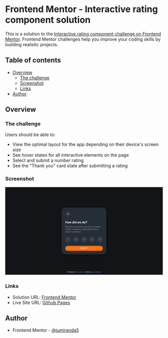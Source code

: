 # Frontend Mentor - Interactive rating component solution

This is a solution to the [Interactive rating component challenge on Frontend Mentor](https://www.frontendmentor.io/challenges/interactive-rating-component-koxpeBUmI). Frontend Mentor challenges help you improve your coding skills by building realistic projects. 

## Table of contents

- [Overview](#overview)
  - [The challenge](#the-challenge)
  - [Screenshot](#screenshot)
  - [Links](#links)
- [Author](#author)

## Overview

### The challenge

Users should be able to:

- View the optimal layout for the app depending on their device's screen size
- See hover states for all interactive elements on the page
- Select and submit a number rating
- See the "Thank you" card state after submitting a rating

### Screenshot

![Screenshot](./design/screenshot.png)

### Links

- Solution URL: [Frontend Mentor](https://www.frontendmentor.io/solutions/interactive-rating-component-bEri5wOVpE)
- Live Site URL: [Github Pages](https://jumiranda5.github.io/fm-interactive-rating-component/)


## Author

- Frontend Mentor - [@jumiranda5](https://www.frontendmentor.io/profile/jumiranda5)